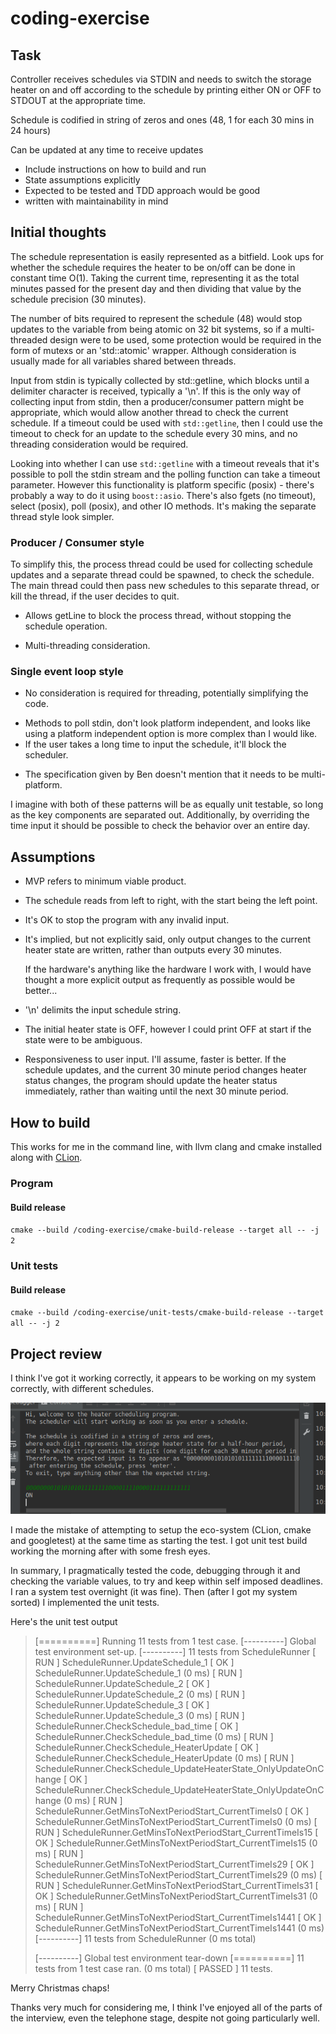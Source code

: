 # coding-exercise
## Task
Controller receives schedules via STDIN and needs to switch the storage heater on and off according to the schedule
by printing either ON or OFF to STDOUT at the appropriate time.

Schedule is codified in string of zeros and ones (48, 1 for each 30 mins in 24 hours)

Can be updated at any time to receive updates
- Include instructions on how to build and run
- State assumptions explicitly
- Expected to be tested and TDD approach would be good
- written with maintainability in mind

## Initial thoughts

The schedule representation is easily represented as a bitfield. Look ups for whether the schedule requires the heater
to be on/off can be done in constant time O(1). Taking the current time, representing it as the total minutes passed for
 the present day and then dividing that value by the schedule precision (30 minutes).

The number of bits required to represent the schedule (48) would stop updates to the variable from being atomic on
32 bit systems, so if a multi-threaded design were to be used, some protection would be required in the form of mutexs
or an 'std::atomic' wrapper. Although consideration is usually made for all variables shared between threads.

Input from stdin is typically collected by std::getline, which blocks until a delimiter character is received, typically
 a '\n'. If this is the only way of collecting input from stdin, then a producer/consumer pattern might be appropriate,
 which would allow another thread to check the current schedule. If a timeout could be used with `std::getline`,
 then I could use the timeout to check for an update to the schedule every 30 mins, and no threading consideration would
  be required.

Looking into whether I can use `std::getline` with a timeout reveals that it's possible to poll the stdin stream and the
polling function can take a timeout parameter. However this functionality is platform specific (posix) - there's
probably a way to do it using `boost::asio`. There's also fgets (no timeout), select (posix), poll (posix), and other IO
methods. It's making the separate thread style look simpler.

### Producer / Consumer style

To simplify this, the process thread could be used for collecting schedule updates and a separate thread could be
spawned, to check the schedule. The main thread could then pass new schedules to this separate thread,
or kill the thread, if the user decides to quit.
+ Allows getLine to block the process thread, without stopping the schedule operation.
- Multi-threading consideration.

### Single event loop style
+ No consideration is required for threading, potentially simplifying the code.
- Methods to poll stdin, don't look platform independent, and looks like using a platform independent option is more
  complex than I would like.
- If the user takes a long time to input the schedule, it'll block the scheduler.
+ The specification given by Ben doesn't mention that it needs to be multi-platform.

I imagine with both of these patterns will be as equally unit testable, so long as the key components are separated out.
 Additionally, by overriding the time input it should be possible to check the behavior over an entire day.

## Assumptions
+ MVP refers to minimum viable product.
+ The schedule reads from left to right, with the start being the left point.
+ It's OK to stop the program with any invalid input.
+ It's implied, but not explicitly said, only output changes to the current heater state are written, rather than
  outputs every 30 minutes.

  If the hardware's anything like the hardware I work with, I would have thought a more
  explicit output as frequently as possible would be better...
+ '\n' delimits the input schedule string.
+ The initial heater state is OFF, however I could print OFF at start if the state were to be ambiguous.
+ Responsiveness to user input.
        I'll assume, faster is better.
        If the schedule updates, and the current 30 minute period changes heater status changes, the program should update the heater status immediately, rather than waiting until the next 30 minute period.

## How to build

This works for me in the command line, with llvm clang and cmake installed along with [CLion](https://www.jetbrains.com/clion/).

### Program

#### Build release
`cmake --build /coding-exercise/cmake-build-release --target all -- -j 2`

### Unit tests

#### Build release
`cmake --build /coding-exercise/unit-tests/cmake-build-release --target all -- -j 2`

## Project review

I think I've got it working correctly, it appears to be working on my system correctly, with different schedules.

![Expected result photo given input at 2018-12-22T18-13-54](https://raw.githubusercontent.com/throwaway-github-account-alex/coding-exercise/master/ProgramScreenshot.png)

I made the mistake of attempting to setup the eco-system (CLion, cmake and googletest) at the same time as starting the
test. I got unit test build working the morning after with some fresh eyes.

In summary, I pragmatically tested the code, debugging through it and checking the variable values, to try and keep within
self imposed deadlines. I ran a system test overnight (it was fine). Then (after I got my system sorted) I implemented the unit tests.

Here's the unit test output
> [==========] Running 11 tests from 1 test case.
> [----------] Global test environment set-up.
> [----------] 11 tests from ScheduleRunner
> [ RUN      ] ScheduleRunner.UpdateSchedule_1
> [       OK ] ScheduleRunner.UpdateSchedule_1 (0 ms)
> [ RUN      ] ScheduleRunner.UpdateSchedule_2
> [       OK ] ScheduleRunner.UpdateSchedule_2 (0 ms)
> [ RUN      ] ScheduleRunner.UpdateSchedule_3
> [       OK ] ScheduleRunner.UpdateSchedule_3 (0 ms)
> [ RUN      ] ScheduleRunner.CheckSchedule_bad_time
> [       OK ] ScheduleRunner.CheckSchedule_bad_time (0 ms)
> [ RUN      ] ScheduleRunner.CheckSchedule_HeaterUpdate
> [       OK ] ScheduleRunner.CheckSchedule_HeaterUpdate (0 ms)
> [ RUN      ] ScheduleRunner.CheckSchedule_UpdateHeaterState_OnlyUpdateOnChange
> [       OK ] ScheduleRunner.CheckSchedule_UpdateHeaterState_OnlyUpdateOnChange (0 ms)
> [ RUN      ] ScheduleRunner.GetMinsToNextPeriodStart_CurrentTimeIs0
> [       OK ] ScheduleRunner.GetMinsToNextPeriodStart_CurrentTimeIs0 (0 ms)
> [ RUN      ] ScheduleRunner.GetMinsToNextPeriodStart_CurrentTimeIs15
> [       OK ] ScheduleRunner.GetMinsToNextPeriodStart_CurrentTimeIs15 (0 ms)
> [ RUN      ] ScheduleRunner.GetMinsToNextPeriodStart_CurrentTimeIs29
> [       OK ] ScheduleRunner.GetMinsToNextPeriodStart_CurrentTimeIs29 (0 ms)
> [ RUN      ] ScheduleRunner.GetMinsToNextPeriodStart_CurrentTimeIs31
> [       OK ] ScheduleRunner.GetMinsToNextPeriodStart_CurrentTimeIs31 (0 ms)
> [ RUN      ] ScheduleRunner.GetMinsToNextPeriodStart_CurrentTimeIs1441
> [       OK ] ScheduleRunner.GetMinsToNextPeriodStart_CurrentTimeIs1441 (0 ms)
> [----------] 11 tests from ScheduleRunner (0 ms total)
>
> [----------] Global test environment tear-down
> [==========] 11 tests from 1 test case ran. (0 ms total)
> [  PASSED  ] 11 tests.


Merry Christmas chaps!

Thanks very much for considering me, I think I've enjoyed all of the parts of the interview, even the telephone stage,
despite not going particularly well.